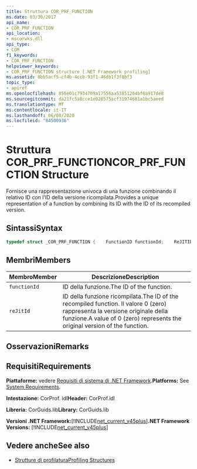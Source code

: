 ```yaml
---
title: Struttura COR_PRF_FUNCTION
ms.date: 03/30/2017
api_name:
- COR_PRF_FUNCTION
api_location:
- mscorwks.dll
api_type:
- COM
f1_keywords:
- COR_PRF_FUNCTION
helpviewer_keywords:
- COR_PRF_FUNCTION structure [.NET Framework profiling]
ms.assetid: 8bb5acf5-cf4b-4ccb-93f1-46db1f3f8bf3
topic_type:
- apiref
ms.openlocfilehash: 856e01c7934709a17556aa53851204bf6a917de8
ms.sourcegitcommit: da21fc5a8cce1e028575acf31974681a1bc5aeed
ms.translationtype: MT
ms.contentlocale: it-IT
ms.lasthandoff: 06/08/2020
ms.locfileid: "84500936"
---
```

# <a name="cor_prf_function-structure"></a><span data-ttu-id="105cc-102">Struttura COR_PRF_FUNCTION</span><span class="sxs-lookup"><span data-stu-id="105cc-102">COR_PRF_FUNCTION Structure</span></span>
<span data-ttu-id="105cc-103">Fornisce una rappresentazione univoca di una funzione combinando il relativo ID con l'ID della versione ricompilata.</span><span class="sxs-lookup"><span data-stu-id="105cc-103">Provides a unique representation of a function by combining its ID with the ID of its recompiled version.</span></span>  
  
## <a name="syntax"></a><span data-ttu-id="105cc-104">Sintassi</span><span class="sxs-lookup"><span data-stu-id="105cc-104">Syntax</span></span>  
  
```cpp  
typedef struct _COR_PRF_FUNCTION {    FunctionID functionId;    ReJITID    reJitId;} COR_PRF_FUNCTION;  
```  
  
## <a name="members"></a><span data-ttu-id="105cc-105">Membri</span><span class="sxs-lookup"><span data-stu-id="105cc-105">Members</span></span>  
  
|<span data-ttu-id="105cc-106">Membro</span><span class="sxs-lookup"><span data-stu-id="105cc-106">Member</span></span>|<span data-ttu-id="105cc-107">Descrizione</span><span class="sxs-lookup"><span data-stu-id="105cc-107">Description</span></span>|  
|------------|-----------------|  
|`functionId`|<span data-ttu-id="105cc-108">ID della funzione.</span><span class="sxs-lookup"><span data-stu-id="105cc-108">The ID of the function.</span></span>|  
|`reJitId`|<span data-ttu-id="105cc-109">ID della funzione ricompilata.</span><span class="sxs-lookup"><span data-stu-id="105cc-109">The ID of the recompiled function.</span></span> <span data-ttu-id="105cc-110">Il valore 0 (zero) rappresenta la versione originale della funzione.</span><span class="sxs-lookup"><span data-stu-id="105cc-110">A value of 0 (zero) represents the original version of the function.</span></span>|  
  
## <a name="remarks"></a><span data-ttu-id="105cc-111">Osservazioni</span><span class="sxs-lookup"><span data-stu-id="105cc-111">Remarks</span></span>  
  
## <a name="requirements"></a><span data-ttu-id="105cc-112">Requisiti</span><span class="sxs-lookup"><span data-stu-id="105cc-112">Requirements</span></span>  
 <span data-ttu-id="105cc-113">**Piattaforme:** vedere [Requisiti di sistema di .NET Framework](../../get-started/system-requirements.md).</span><span class="sxs-lookup"><span data-stu-id="105cc-113">**Platforms:** See [System Requirements](../../get-started/system-requirements.md).</span></span>  
  
 <span data-ttu-id="105cc-114">**Intestazione:** CorProf. idl</span><span class="sxs-lookup"><span data-stu-id="105cc-114">**Header:** CorProf.idl</span></span>  
  
 <span data-ttu-id="105cc-115">**Libreria:** CorGuids.lib</span><span class="sxs-lookup"><span data-stu-id="105cc-115">**Library:** CorGuids.lib</span></span>  
  
 <span data-ttu-id="105cc-116">**Versioni .NET Framework:**[!INCLUDE[net_current_v45plus](../../../../includes/net-current-v45plus-md.md)]</span><span class="sxs-lookup"><span data-stu-id="105cc-116">**.NET Framework Versions:** [!INCLUDE[net_current_v45plus](../../../../includes/net-current-v45plus-md.md)]</span></span>  
  
## <a name="see-also"></a><span data-ttu-id="105cc-117">Vedere anche</span><span class="sxs-lookup"><span data-stu-id="105cc-117">See also</span></span>

- [<span data-ttu-id="105cc-118">Strutture di profilatura</span><span class="sxs-lookup"><span data-stu-id="105cc-118">Profiling Structures</span></span>](profiling-structures.md)
